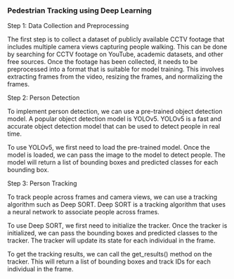 ### Pedestrian Tracking using Deep Learning

Step 1: Data Collection and Preprocessing

The first step is to collect a dataset of publicly available CCTV footage that includes multiple camera views capturing people walking. This can be done by searching for CCTV footage on YouTube, academic datasets, and other free sources. Once the footage has been collected, it needs to be preprocessed into a format that is suitable for model training. This involves extracting frames from the video, resizing the frames, and normalizing the frames.

Step 2: Person Detection

To implement person detection, we can use a pre-trained object detection model. A popular object detection model is YOLOv5. YOLOv5 is a fast and accurate object detection model that can be used to detect people in real time.

To use YOLOv5, we first need to load the pre-trained model. Once the model is loaded, we can pass the image to the model to detect people. The model will return a list of bounding boxes and predicted classes for each bounding box.

Step 3: Person Tracking

To track people across frames and camera views, we can use a tracking algorithm such as Deep SORT. Deep SORT is a tracking algorithm that uses a neural network to associate people across frames.

To use Deep SORT, we first need to initialize the tracker. Once the tracker is initialized, we can pass the bounding boxes and predicted classes to the tracker. The tracker will update its state for each individual in the frame.

To get the tracking results, we can call the get_results() method on the tracker. This will return a list of bounding boxes and track IDs for each individual in the frame.
